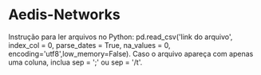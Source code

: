 # Aedis-Networks
Instrução para ler arquivos no Python:
pd.read_csv('link do arquivo', index_col = 0, parse_dates = True, na_values = 0, encoding='utf8',low_memory=False).
Caso o arquivo apareça com apenas uma coluna, inclua sep = ';' ou sep = '/t'.
